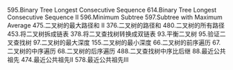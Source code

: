 595.Binary Tree Longest Consecutive Sequence
614.Binary Tree Longest Consecutive Sequence II
596.Minimum Subtree
597.Subtree with Maximum Average
475.二叉树的最大路径和 II
376.二叉树的路径和
480.二叉树的所有路径
453.将二叉树拆成链表
378.将二叉查找树转换成双链表
93.平衡二叉树
95.验证二叉查找树
97.二叉树的最大深度
155.二叉树的最小深度
66.二叉树的前序遍历
67.二叉树的中序遍历
68.二叉树的后序遍历
488.二叉查找树中序比后继
88.最近公共祖先
474.最近公共祖先II
578.最近公共祖先III
